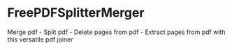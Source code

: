 # FreePDFSplitterMerger
 Merge pdf - Split pdf - Delete pages from pdf - Extract pages from pdf with this versatile pdf joiner
